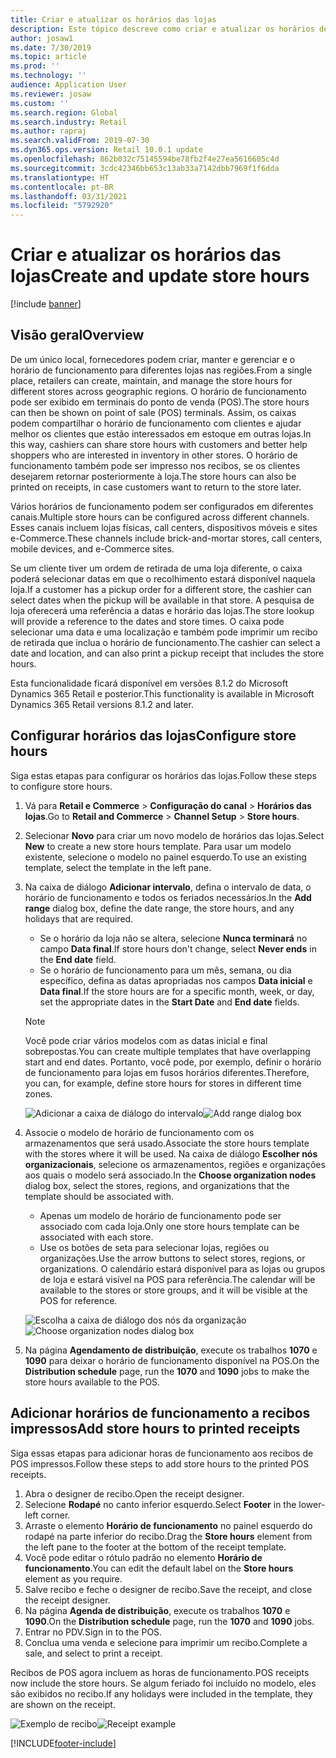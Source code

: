 ```yaml
---
title: Criar e atualizar os horários das lojas
description: Este tópico descreve como criar e atualizar os horários de funcionamento em Commerce Headquarters.
author: josaw1
ms.date: 7/30/2019
ms.topic: article
ms.prod: ''
ms.technology: ''
audience: Application User
ms.reviewer: josaw
ms.custom: ''
ms.search.region: Global
ms.search.industry: Retail
ms.author: rapraj
ms.search.validFrom: 2019-07-30
ms.dyn365.ops.version: Retail 10.0.1 update
ms.openlocfilehash: 862b032c75145594be78fb2f4e27ea5616605c4d
ms.sourcegitcommit: 3cdc42346bb653c13ab33a7142dbb7969f1f6dda
ms.translationtype: HT
ms.contentlocale: pt-BR
ms.lasthandoff: 03/31/2021
ms.locfileid: "5792920"
---
```

# <a name="create-and-update-store-hours"></a><span data-ttu-id="ace08-103">Criar e atualizar os horários das lojas</span><span class="sxs-lookup"><span data-stu-id="ace08-103">Create and update store hours</span></span>

[!include [banner](../../includes/banner.md)]

## <a name="overview"></a><span data-ttu-id="ace08-104">Visão geral</span><span class="sxs-lookup"><span data-stu-id="ace08-104">Overview</span></span>

<span data-ttu-id="ace08-105">De um único local, fornecedores podem criar, manter e gerenciar e o horário de funcionamento para diferentes lojas nas regiões.</span><span class="sxs-lookup"><span data-stu-id="ace08-105">From a single place, retailers can create, maintain, and manage the store hours for different stores across geographic regions.</span></span> <span data-ttu-id="ace08-106">O horário de funcionamento pode ser exibido em terminais do ponto de venda (POS).</span><span class="sxs-lookup"><span data-stu-id="ace08-106">The store hours can then be shown on point of sale (POS) terminals.</span></span> <span data-ttu-id="ace08-107">Assim, os caixas podem compartilhar o horário de funcionamento com clientes e ajudar melhor os clientes que estão interessados em estoque em outras lojas.</span><span class="sxs-lookup"><span data-stu-id="ace08-107">In this way, cashiers can share store hours with customers and better help shoppers who are interested in inventory in other stores.</span></span> <span data-ttu-id="ace08-108">O horário de funcionamento também pode ser impresso nos recibos, se os clientes desejarem retornar posteriormente à loja.</span><span class="sxs-lookup"><span data-stu-id="ace08-108">The store hours can also be printed on receipts, in case customers want to return to the store later.</span></span>

<span data-ttu-id="ace08-109">Vários horários de funcionamento podem ser configurados em diferentes canais.</span><span class="sxs-lookup"><span data-stu-id="ace08-109">Multiple store hours can be configured across different channels.</span></span> <span data-ttu-id="ace08-110">Esses canais incluem lojas físicas, call centers, dispositivos móveis e sites e-Commerce.</span><span class="sxs-lookup"><span data-stu-id="ace08-110">These channels include brick-and-mortar stores, call centers, mobile devices, and e-Commerce sites.</span></span>

<span data-ttu-id="ace08-111">Se um cliente tiver um ordem de retirada de uma loja diferente, o caixa poderá selecionar datas em que o recolhimento estará disponível naquela loja.</span><span class="sxs-lookup"><span data-stu-id="ace08-111">If a customer has a pickup order for a different store, the cashier can select dates when the pickup will be available in that store.</span></span> <span data-ttu-id="ace08-112">A pesquisa de loja oferecerá uma referência a datas e horário das lojas.</span><span class="sxs-lookup"><span data-stu-id="ace08-112">The store lookup will provide a reference to the dates and store times.</span></span> <span data-ttu-id="ace08-113">O caixa pode selecionar uma data e uma localização e também pode imprimir um recibo de retirada que inclua o horário de funcionamento.</span><span class="sxs-lookup"><span data-stu-id="ace08-113">The cashier can select a date and location, and can also print a pickup receipt that includes the store hours.</span></span>

<span data-ttu-id="ace08-114">Esta funcionalidade ficará disponível em versões 8.1.2 do Microsoft Dynamics 365 Retail e posterior.</span><span class="sxs-lookup"><span data-stu-id="ace08-114">This functionality is available in Microsoft Dynamics 365 Retail versions 8.1.2 and later.</span></span>

## <a name="configure-store-hours"></a><span data-ttu-id="ace08-115">Configurar horários das lojas</span><span class="sxs-lookup"><span data-stu-id="ace08-115">Configure store hours</span></span>

<span data-ttu-id="ace08-116">Siga estas etapas para configurar os horários das lojas.</span><span class="sxs-lookup"><span data-stu-id="ace08-116">Follow these steps to configure store hours.</span></span>

1. <span data-ttu-id="ace08-117">Vá para **Retail e Commerce** \> **Configuração do canal** \> **Horários das lojas**.</span><span class="sxs-lookup"><span data-stu-id="ace08-117">Go to **Retail and Commerce** \> **Channel Setup** \> **Store hours**.</span></span>
2. <span data-ttu-id="ace08-118">Selecionar **Novo** para criar um novo modelo de horários das lojas.</span><span class="sxs-lookup"><span data-stu-id="ace08-118">Select **New** to create a new store hours template.</span></span> <span data-ttu-id="ace08-119">Para usar um modelo existente, selecione o modelo no painel esquerdo.</span><span class="sxs-lookup"><span data-stu-id="ace08-119">To use an existing template, select the template in the left pane.</span></span>
3. <span data-ttu-id="ace08-120">Na caixa de diálogo **Adicionar intervalo**, defina o intervalo de data, o horário de funcionamento e todos os feriados necessários.</span><span class="sxs-lookup"><span data-stu-id="ace08-120">In the **Add range** dialog box, define the date range, the store hours, and any holidays that are required.</span></span>

    - <span data-ttu-id="ace08-121">Se o horário da loja não se altera, selecione **Nunca terminará** no campo **Data final**.</span><span class="sxs-lookup"><span data-stu-id="ace08-121">If store hours don't change, select **Never ends** in the **End date** field.</span></span>
    - <span data-ttu-id="ace08-122">Se o horário de funcionamento para um mês, semana, ou dia específico, defina as datas apropriadas nos campos **Data inicial** e **Data final**.</span><span class="sxs-lookup"><span data-stu-id="ace08-122">If the store hours are for a specific month, week, or day, set the appropriate dates in the **Start Date** and **End date** fields.</span></span>

    > [!NOTE]
    > <span data-ttu-id="ace08-123">Você pode criar vários modelos com as datas inicial e final sobrepostas.</span><span class="sxs-lookup"><span data-stu-id="ace08-123">You can create multiple templates that have overlapping start and end dates.</span></span> <span data-ttu-id="ace08-124">Portanto, você pode, por exemplo, definir o horário de funcionamento para lojas em fusos horários diferentes.</span><span class="sxs-lookup"><span data-stu-id="ace08-124">Therefore, you can, for example, define store hours for stores in different time zones.</span></span>

    <span data-ttu-id="ace08-125">![Adicionar a caixa de diálogo do intervalo](../dev-itpro/media/Storehours1.png "Adicionar a caixa de diálogo do intervalo")</span><span class="sxs-lookup"><span data-stu-id="ace08-125">![Add range dialog box](../dev-itpro/media/Storehours1.png "Add range dialog box")</span></span>

4. <span data-ttu-id="ace08-126">Associe o modelo de horário de funcionamento com os armazenamentos que será usado.</span><span class="sxs-lookup"><span data-stu-id="ace08-126">Associate the store hours template with the stores where it will be used.</span></span> <span data-ttu-id="ace08-127">Na caixa de diálogo **Escolher nós organizacionais**, selecione os armazenamentos, regiões e organizações aos quais o modelo será associado.</span><span class="sxs-lookup"><span data-stu-id="ace08-127">In the **Choose organization nodes** dialog box, select the stores, regions, and organizations that the template should be associated with.</span></span>

    - <span data-ttu-id="ace08-128">Apenas um modelo de horário de funcionamento pode ser associado com cada loja.</span><span class="sxs-lookup"><span data-stu-id="ace08-128">Only one store hours template can be associated with each store.</span></span>
    - <span data-ttu-id="ace08-129">Use os botões de seta para selecionar lojas, regiões ou organizações.</span><span class="sxs-lookup"><span data-stu-id="ace08-129">Use the arrow buttons to select stores, regions, or organizations.</span></span> <span data-ttu-id="ace08-130">O calendário estará disponível para as lojas ou grupos de loja e estará visível na POS para referência.</span><span class="sxs-lookup"><span data-stu-id="ace08-130">The calendar will be available to the stores or store groups, and it will be visible at the POS for reference.</span></span>

    <span data-ttu-id="ace08-131">![Escolha a caixa de diálogo dos nós da organização](../dev-itpro/media/Storehours2.png "Escolha a caixa de diálogo dos nós da organização")</span><span class="sxs-lookup"><span data-stu-id="ace08-131">![Choose organization nodes dialog box](../dev-itpro/media/Storehours2.png "Choose organization nodes dialog box")</span></span>

5. <span data-ttu-id="ace08-132">Na página **Agendamento de distribuição**, execute os trabalhos **1070** e **1090** para deixar o horário de funcionamento disponível na POS.</span><span class="sxs-lookup"><span data-stu-id="ace08-132">On the **Distribution schedule** page, run the **1070** and **1090** jobs to make the store hours available to the POS.</span></span>

## <a name="add-store-hours-to-printed-receipts"></a><span data-ttu-id="ace08-133">Adicionar horários de funcionamento a recibos impressos</span><span class="sxs-lookup"><span data-stu-id="ace08-133">Add store hours to printed receipts</span></span>

<span data-ttu-id="ace08-134">Siga essas etapas para adicionar horas de funcionamento aos recibos de POS impressos.</span><span class="sxs-lookup"><span data-stu-id="ace08-134">Follow these steps to add store hours to the printed POS receipts.</span></span>

1. <span data-ttu-id="ace08-135">Abra o designer de recibo.</span><span class="sxs-lookup"><span data-stu-id="ace08-135">Open the receipt designer.</span></span>
2. <span data-ttu-id="ace08-136">Selecione **Rodapé** no canto inferior esquerdo.</span><span class="sxs-lookup"><span data-stu-id="ace08-136">Select **Footer** in the lower-left corner.</span></span>
3. <span data-ttu-id="ace08-137">Arraste o elemento **Horário de funcionamento** no painel esquerdo do rodapé na parte inferior do recibo.</span><span class="sxs-lookup"><span data-stu-id="ace08-137">Drag the **Store hours** element from the left pane to the footer at the bottom of the receipt template.</span></span>
4. <span data-ttu-id="ace08-138">Você pode editar o rótulo padrão no elemento **Horário de funcionamento**.</span><span class="sxs-lookup"><span data-stu-id="ace08-138">You can edit the default label on the **Store hours** element as you require.</span></span>
5. <span data-ttu-id="ace08-139">Salve recibo e feche o designer de recibo.</span><span class="sxs-lookup"><span data-stu-id="ace08-139">Save the receipt, and close the receipt designer.</span></span>
6. <span data-ttu-id="ace08-140">Na página **Agenda de distribuição**, execute os trabalhos **1070** e **1090**.</span><span class="sxs-lookup"><span data-stu-id="ace08-140">On the **Distribution schedule** page, run the **1070** and **1090** jobs.</span></span>
7. <span data-ttu-id="ace08-141">Entrar no PDV.</span><span class="sxs-lookup"><span data-stu-id="ace08-141">Sign in to the POS.</span></span>
8. <span data-ttu-id="ace08-142">Conclua uma venda e selecione para imprimir um recibo.</span><span class="sxs-lookup"><span data-stu-id="ace08-142">Complete a sale, and select to print a receipt.</span></span>

<span data-ttu-id="ace08-143">Recibos de POS agora incluem as horas de funcionamento.</span><span class="sxs-lookup"><span data-stu-id="ace08-143">POS receipts now include the store hours.</span></span> <span data-ttu-id="ace08-144">Se algum feriado foi incluído no modelo, eles são exibidos no recibo.</span><span class="sxs-lookup"><span data-stu-id="ace08-144">If any holidays were included in the template, they are shown on the receipt.</span></span>

<span data-ttu-id="ace08-145">![Exemplo de recibo](../dev-itpro/media/Storehours3.png "Exemplo de recibo")</span><span class="sxs-lookup"><span data-stu-id="ace08-145">![Receipt example](../dev-itpro/media/Storehours3.png "Receipt example")</span></span>


[!INCLUDE[footer-include](../../includes/footer-banner.md)]
